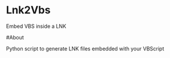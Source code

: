 # Lnk2Vbs
Embed VBS inside a LNK

#About

Python script to generate LNK files embedded with your VBScript 
